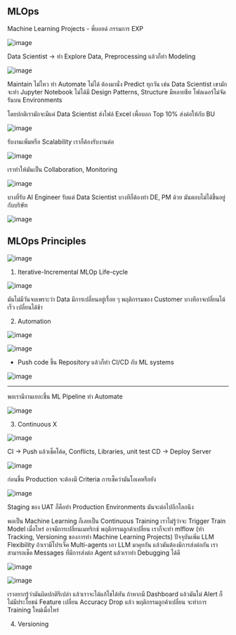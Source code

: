 ## MLOps

Machine Learning Projects - พี่บอยด์ กรรมการ EXP

![image](https://github.com/user-attachments/assets/59fa85c1-2a1c-41ce-8423-9ff8c39f5ae2)

Data Scientist -> ทำ Explore Data, Preprocessing แล้วก็ทำ Modeling

![image](https://github.com/user-attachments/assets/25b521c3-22c7-46d2-9d16-fdbe9e0516f0)

Maintain ไม่ไหว ทำ Automate ไม่ได้ ต้องมานั่ง Predict ทุกวัน เช่น Data Scientist เขามักจะทำ Jupyter Notebook ไม่ได้มี Design Patterns, Structure มีหลายชีท โฟลเดอร์ไม่จัด รันบน Environments

โดยปกติเรามักจะมีแค่ Data Scientist ส่งไฟล์ Excel เพื่อบอก Top 10% ส่งต่อให้กับ BU

![image](https://github.com/user-attachments/assets/c5bfc6bd-3d44-4821-8773-f471c9c4239c)

รับงานเพิ่มหรือ Scalability เราก็ต้องรับงานต่อ

![image](https://github.com/user-attachments/assets/ce79acc4-2588-48dd-af30-e0168d3b2161)

เราทำให้มันเป็น Collaboration, Monitoring

![image](https://github.com/user-attachments/assets/369d7094-ba51-4421-9ce5-4a73d1ddbadd)

บางที่รับ AI Engineer รับแต่ Data Scientist บางทีก็ต้องทำ DE, PM ด้วย มันตอบไม่ได้ขึ้นอยู่กับบริษัท

![image](https://github.com/user-attachments/assets/91c5151f-ad68-49e4-81ef-888017a16a42)

## MLOps Principles

![image](https://github.com/user-attachments/assets/33ecd61f-f522-42ef-b6d5-e60c0cb4c6c8)

1. Iterative-Incremental MLOp Life-cycle
 
![image](https://github.com/user-attachments/assets/1a1191a8-07f0-4025-8294-6e9142112082)

มันไม่มีวันจบเพราะว่า Data มีการเปลี่ยนอยู่เรื่อย ๆ พฤติกรรมของ Customer บางทีอาจเปลี่ยนได้เร็ว เปลี่ยนได้ช้า

2. Automation

![image](https://github.com/user-attachments/assets/8d793d54-8776-473f-8add-79c51fb4cfa9)

![image](https://github.com/user-attachments/assets/4ff183fa-4245-473f-9b3d-5a149fab5f73)

* Push code ขึ้น Repository แล้วก็ทำ CI/CD กับ ML systems

![image](https://github.com/user-attachments/assets/771497bd-23ce-4237-91a5-a0986b61de6f)

---

พอเรามีงานเยอะขึ้น ML Pipeline ทำ Automate

![image](https://github.com/user-attachments/assets/9f14cde7-6977-48dc-9822-4d9bede66144)

3. Continuous X

![image](https://github.com/user-attachments/assets/e005d5a9-2499-4dc9-80f5-b0a14af15266)

CI -> Push แล้วเช็คโค้ด, Conflicts, Libraries, unit test
CD -> Deploy Server


![image](https://github.com/user-attachments/assets/552ddd0d-da13-4be3-827a-62f554dec034)

ก่อนขึ้น Production จะต้องมี Criteria การเช็คว่ามันโอเคหรือยัง

![image](https://github.com/user-attachments/assets/f4ce7314-aaf9-432b-bd9d-b382f50012e8)

Staging ของ UAT ก็คือทำ Production Environments มันจะต่อไปอีกโลกนึง

พอเป็น Machine Learning ก็เลยเป็น Continuous Training เราไม่รู้ว่าจะ Trigger Train Model เมื่อไหร่ อาจมีการเปลี่ยนเมทริกซ์
พฤติกรรมลูกค้าเปลี่ยน เราก็จะทำ mlflow (ทำ Tracking, Versioning ของการทำ Machine Learning Projects)
ปัจจุบันเพิ่ม LLM Flexibility ถ้าเรามีโปรเจ็ค Multi-agents เอา LLM มาคุยกัน แล้วมันต้องมีการส่งต่อกัน เราสามารถเช็ค
Messages ที่มีการส่งต่อ Agent แล้วเราทำ Debugging ได้ดี

![image](https://github.com/user-attachments/assets/9bb56b23-50c0-44b0-a68e-2a51231ecd7c)

![image](https://github.com/user-attachments/assets/f61a6ab6-5086-42db-8330-c1db6a076aeb)

เราอยากรู้ว่ามันผิดปกติรึเปล่า แล้วเราจะได้แก้ไขได้ทัน ถ้าหากมี Dashboard แล้วมันไม่ Alert ก็ไม่มีประโยชน์
Feature เปลี่ยน Accuracy Drop แล้ว พฤติกรรมลูกค้าเปลี่ยน จะทำการ Training ใหม่เมื่อไหร่

4. Versioning







